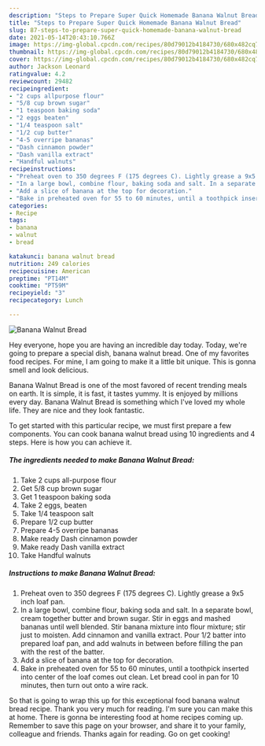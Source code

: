 ```yaml
---
description: "Steps to Prepare Super Quick Homemade Banana Walnut Bread"
title: "Steps to Prepare Super Quick Homemade Banana Walnut Bread"
slug: 87-steps-to-prepare-super-quick-homemade-banana-walnut-bread
date: 2021-05-14T20:43:10.766Z
image: https://img-global.cpcdn.com/recipes/80d79012b4184730/680x482cq70/banana-walnut-bread-recipe-main-photo.jpg
thumbnail: https://img-global.cpcdn.com/recipes/80d79012b4184730/680x482cq70/banana-walnut-bread-recipe-main-photo.jpg
cover: https://img-global.cpcdn.com/recipes/80d79012b4184730/680x482cq70/banana-walnut-bread-recipe-main-photo.jpg
author: Jackson Leonard
ratingvalue: 4.2
reviewcount: 29482
recipeingredient:
- "2 cups allpurpose flour"
- "5/8 cup brown sugar"
- "1 teaspoon baking soda"
- "2 eggs beaten"
- "1/4 teaspoon salt"
- "1/2 cup butter"
- "4-5 overripe bananas"
- "Dash cinnamon powder"
- "Dash vanilla extract"
- "Handful walnuts"
recipeinstructions:
- "Preheat oven to 350 degrees F (175 degrees C). Lightly grease a 9x5 inch loaf pan."
- "In a large bowl, combine flour, baking soda and salt. In a separate bowl, cream together butter and brown sugar. Stir in eggs and mashed bananas until well blended. Stir banana mixture into flour mixture; stir just to moisten. Add cinnamon and vanilla extract. Pour 1/2 batter into prepared loaf pan, and add walnuts in between before filling the pan with the rest of the batter."
- "Add a slice of banana at the top for decoration."
- "Bake in preheated oven for 55 to 60 minutes, until a toothpick inserted into center of the loaf comes out clean. Let bread cool in pan for 10 minutes, then turn out onto a wire rack."
categories:
- Recipe
tags:
- banana
- walnut
- bread

katakunci: banana walnut bread 
nutrition: 249 calories
recipecuisine: American
preptime: "PT14M"
cooktime: "PT59M"
recipeyield: "3"
recipecategory: Lunch

---
```



![Banana Walnut Bread](https://img-global.cpcdn.com/recipes/80d79012b4184730/680x482cq70/banana-walnut-bread-recipe-main-photo.jpg)

Hey everyone, hope you are having an incredible day today. Today, we're going to prepare a special dish, banana walnut bread. One of my favorites food recipes. For mine, I am going to make it a little bit unique. This is gonna smell and look delicious.



Banana Walnut Bread is one of the most favored of recent trending meals on earth. It is simple, it is fast, it tastes yummy. It is enjoyed by millions every day. Banana Walnut Bread is something which I've loved my whole life. They are nice and they look fantastic.


To get started with this particular recipe, we must first prepare a few components. You can cook banana walnut bread using 10 ingredients and 4 steps. Here is how you can achieve it.

<!--inarticleads1-->

##### The ingredients needed to make Banana Walnut Bread:

1. Take 2 cups all-purpose flour
1. Get 5/8 cup brown sugar
1. Get 1 teaspoon baking soda
1. Take 2 eggs, beaten
1. Take 1/4 teaspoon salt
1. Prepare 1/2 cup butter
1. Prepare 4-5 overripe bananas
1. Make ready Dash cinnamon powder
1. Make ready Dash vanilla extract
1. Take Handful walnuts




<!--inarticleads2-->

##### Instructions to make Banana Walnut Bread:

1. Preheat oven to 350 degrees F (175 degrees C). Lightly grease a 9x5 inch loaf pan.
1. In a large bowl, combine flour, baking soda and salt. In a separate bowl, cream together butter and brown sugar. Stir in eggs and mashed bananas until well blended. Stir banana mixture into flour mixture; stir just to moisten. Add cinnamon and vanilla extract. Pour 1/2 batter into prepared loaf pan, and add walnuts in between before filling the pan with the rest of the batter.
1. Add a slice of banana at the top for decoration.
1. Bake in preheated oven for 55 to 60 minutes, until a toothpick inserted into center of the loaf comes out clean. Let bread cool in pan for 10 minutes, then turn out onto a wire rack.




So that is going to wrap this up for this exceptional food banana walnut bread recipe. Thank you very much for reading. I'm sure you can make this at home. There is gonna be interesting food at home recipes coming up. Remember to save this page on your browser, and share it to your family, colleague and friends. Thanks again for reading. Go on get cooking!
